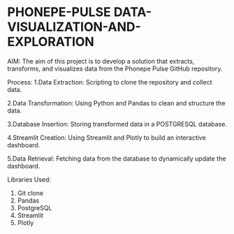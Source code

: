 # PHONEPE-PULSE DATA-VISUALIZATION-AND-EXPLORATION
AIM:
The aim of this project is to develop a solution that extracts, transforms, and visualizes data from the Phonepe Pulse GitHub repository.

Process:
1.Data Extraction: Scripting to clone the repository and collect data.

2.Data Transformation: Using Python and Pandas to clean and structure the data.

3.Database Insertion: Storing transformed data in a POSTGRESQL database.

4.Streamlit Creation: Using Streamlit and Plotly to build an interactive dashboard.

5.Data Retrieval: Fetching data from the database to dynamically update the dashboard.

Libraries Used:
1. Git clone
2. Pandas
3. PostgreSQL
4. Streamlit
5. Plotly
